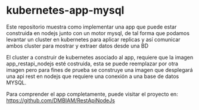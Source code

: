 # kubernetes-app-mysql
Este repositorio muestra como implementar una app que puede estar construida en nodejs junto con un motor mysql, de tal forma que podamos levantar un cluster en kubernetes para aplicar replicas  y así comunicar ambos cluster para mostrar y extraer datos desde una BD

El cluster a construir de kubernetes asociado al app, requiere que la imagen  app_restapi_nodejs esté costruida, esta se puede reemplazar por otra imagen pero para fines de prueba se construye una imagen que desplegará una api rest en nodejs que requiere una conexión a una base de datos MYSQL.


Para comprender el app completamente, puede visitar el proyecto en: https://github.com/DMBIAM/RestApiNodeJs

